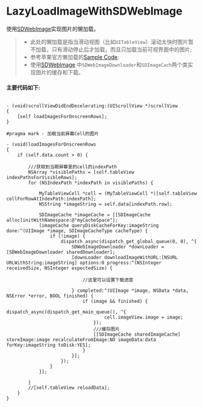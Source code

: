 # LazyLoadImageWithSDWebImage

使用[SDWebImage](https://github.com/rs/SDWebImage)实现图片的懒加载。

>* 此处的懒加载是指当滑动视图（比如`UITableView`）滚动太快时图片暂不加载，只有滑动停止后才加载，而且只加载当前可视界面中的图片;
>* 参考苹果官方懒加载的[Sample Code](https://developer.apple.com/library/ios/samplecode/LazyTableImages/Introduction/Intro.html#//apple_ref/doc/uid/DTS40009394);
>* 使用[SDWebImage](https://github.com/rs/SDWebImage) 中`SDWebImageDownloader`和`SDImageCach`两个类实现图片的缓存和下载。

#### 主要代码如下:

```objc

- (void)scrollViewDidEndDecelerating:(UIScrollView *)scrollView
{
    [self loadImagesForOnscreenRows];
}

#pragma mark - 加载当前屏幕Cell的图片

- (void)loadImagesForOnscreenRows
{
    if (self.data.count > 0) {
        
        ///获取到当期屏幕里的cell的indexPath
        NSArray *visiblePaths = [self.tableView indexPathsForVisibleRows];
        for (NSIndexPath *indexPath in visiblePaths) {
            
            MyTableViewCell *cell = (MyTableViewCell *)[self.tableView cellForRowAtIndexPath:indexPath];
            NSString *imageString = self.data[indexPath.row];
            
            SDImageCache *imageCache = [[SDImageCache alloc]initWithNamespace:@"myCacheSpace"];
            [imageCache queryDiskCacheForKey:imageString done:^(UIImage *image, SDImageCacheType cacheType) {
                if (!image) {
                    dispatch_async(dispatch_get_global_queue(0, 0), ^{
                        SDWebImageDownloader *downLoader = [SDWebImageDownloader sharedDownloader];
                        [downLoader downloadImageWithURL:[NSURL URLWithString:imageString] options:0 progress:^(NSInteger receivedSize, NSInteger expectedSize) {
                            
                            //这里可以设置下载进度
                            
                        } completed:^(UIImage *image, NSData *data, NSError *error, BOOL finished) {
                            if (image && finished) {
                                dispatch_async(dispatch_get_main_queue(), ^{
                                    cell.imageView.image = image;
                                });
                                ///缓存图片
                                [[SDImageCache sharedImageCache] storeImage:image recalculateFromImage:NO imageData:data forKey:imageString toDisk:YES];
                            }
                        }];
                    });
                }
            }];
            
        }
        //[self.tableView reloadData];
    }
}

```

